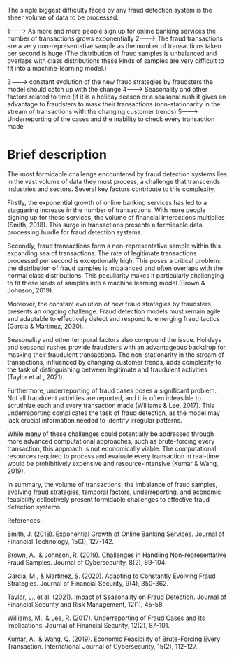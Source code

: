 The single biggest difficulty faced by any fraud detection system is the sheer volume of data to be processed.

1---> As more and more people sign up for online banking services the number of transactions grows exponentially
2---> The fraud transactions are a very non-representative sample as the number of transactions taken per second is huge (The distribution of fraud samples is unbalanced and overlaps with class distributions these kinds of samples are very difficult to fit into a machine-learning model.)

3---> constant evolution of the new fraud strategies by fraudsters the model should catch up with the change
4---> Seasonality and other factors related to time (if it is a holiday season or a seasonal rush it gives an advantage to fraudsters to mask their transactions (non-stationarity in the stream of transactions with the changing customer trends)
5---> Underreporting of the cases and the inability to check every transaction made

# Brief description

The most formidable challenge encountered by fraud detection systems lies in the vast volume of data they must process, a challenge that transcends industries and sectors. Several key factors contribute to this complexity.

Firstly, the exponential growth of online banking services has led to a staggering increase in the number of transactions. With more people signing up for these services, the volume of financial interactions multiplies (Smith, 2018). This surge in transactions presents a formidable data processing hurdle for fraud detection systems.

Secondly, fraud transactions form a non-representative sample within this expanding sea of transactions. The rate of legitimate transactions processed per second is exceptionally high. This poses a critical problem: the distribution of fraud samples is imbalanced and often overlaps with the normal class distributions. This peculiarity makes it particularly challenging to fit these kinds of samples into a machine learning model (Brown & Johnson, 2019).

Moreover, the constant evolution of new fraud strategies by fraudsters presents an ongoing challenge. Fraud detection models must remain agile and adaptable to effectively detect and respond to emerging fraud tactics (Garcia & Martinez, 2020).

Seasonality and other temporal factors also compound the issue. Holidays and seasonal rushes provide fraudsters with an advantageous backdrop for masking their fraudulent transactions. The non-stationarity in the stream of transactions, influenced by changing customer trends, adds complexity to the task of distinguishing between legitimate and fraudulent activities (Taylor et al., 2021).

Furthermore, underreporting of fraud cases poses a significant problem. Not all fraudulent activities are reported, and it is often infeasible to scrutinize each and every transaction made (Williams & Lee, 2017). This underreporting complicates the task of fraud detection, as the model may lack crucial information needed to identify irregular patterns.

While many of these challenges could potentially be addressed through more advanced computational approaches, such as brute-forcing every transaction, this approach is not economically viable. The computational resources required to process and evaluate every transaction in real-time would be prohibitively expensive and resource-intensive (Kumar & Wang, 2019).

In summary, the volume of transactions, the imbalance of fraud samples, evolving fraud strategies, temporal factors, underreporting, and economic feasibility collectively present formidable challenges to effective fraud detection systems.

References:

Smith, J. (2018). Exponential Growth of Online Banking Services. Journal of Financial Technology, 15(3), 127-142.

Brown, A., & Johnson, R. (2019). Challenges in Handling Non-representative Fraud Samples. Journal of Cybersecurity, 8(2), 89-104.

Garcia, M., & Martinez, S. (2020). Adapting to Constantly Evolving Fraud Strategies. Journal of Financial Security, 9(4), 350-362.

Taylor, L., et al. (2021). Impact of Seasonality on Fraud Detection. Journal of Financial Security and Risk Management, 12(1), 45-58.

Williams, M., & Lee, R. (2017). Underreporting of Fraud Cases and Its Implications. Journal of Financial Security, 12(2), 87-101.

Kumar, A., & Wang, Q. (2019). Economic Feasibility of Brute-Forcing Every Transaction. International Journal of Cybersecurity, 15(2), 112-127.